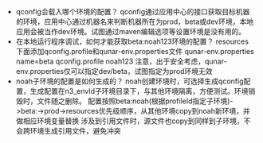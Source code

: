 * qconfig会载入哪个环境的配置？
	qconfig通过应用中心的接口获取目标机器的环境，应用中心通过机器名来判断机器所在为prod，beta或dev环境，本地应用会被当作dev环境。试图通过maven编辑选项等设置环境是没有用的。
* 在本地运行程序调试，如何才能获取beta:noah123环境的配置？
  resources下面添加qconfig.profile和qunar-env.properties文件
	qunar-env.properties    name=beta
	qconfig.profile			noah123
	注意，出于安全考虑，qunar-env.properties仅可以指定dev/beta，试图指定为prod环境无效
* noah子环境的配置是如何生成的？
  noah创建环境时，可选择生成qconfig配置，生成配置在n3_envId子环境目录下，与其他环境隔离，方便测试。环境销毁时，文件随之删除。
  配置按照beta:noah(根据profileId指定子环境)->beta:->prod->resources优先级顺序，从其他环境copy到noah新环境，并做相应环境变量替换
  涉及到引用文件时，源文件也copy到同样到子环境，不会跨环境生成引用文件，避免冲突

